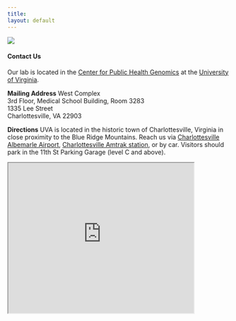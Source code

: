 ```yaml
---
title:
layout: default
---
```


<img src = "https://clintmil.github.io/millerlab/images/factsfigures2.jpg">

#### Contact Us

Our lab is located in the [Center for Public Health Genomics][1] at the [University of Virginia][2].

**Mailing Address**
West Complex  
3rd Floor, Medical School Building, Room 3283  
1335 Lee Street  
Charlottesville, VA 22903

**Directions**
UVA is located in the historic town of Charlottesville, Virginia in close proximity to the Blue Ridge Mountains. Reach us via [Charlottesville Albemarle Airport][3], [Charlottesville Amtrak station][4], or by car. Visitors should park in the 11th St Parking Garage (level C and above).

<iframe src="https://www.google.com/maps/d/embed?mid=10QeiyzwWjA-bwKPAt__SI5g78Xc" width="420" height="340"></iframe>

[1]: https://med.virginia.edu/cphg/
[2]: http://www.virginia.edu
[3]: http://www.gocho.com
[4]: https://www.amtrak.com/servlet/ContentServer?pagename=am/am2Station/Station_Page&code=CVS




